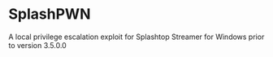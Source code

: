 # SplashPWN
A local privilege escalation exploit for Splashtop Streamer for Windows prior to version 3.5.0.0

